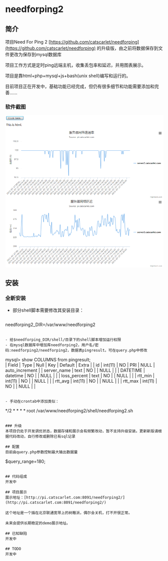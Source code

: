 # needforping2
## 简介
项目Need For Ping 2 [https://github.com/catscarlet/needforping](https://github.com/catscarlet/needforping) 的升级版，由之前将数据保存到文件更改为保存到mysql数据库

项目工作方式是定时ping远端主机，收集丢包率和延迟，并用图表展示。

项目是靠html+php+mysql+js+bash(unix shell)编写和运行的。

目前项目正在开发中，基础功能已经完成，但仍有很多细节和功能需要添加和完善......

### 软件截图
![needforping2 logo](https://github.com/catscarlet/needforping2/blob/needforping2/snapshot.png)

## 安装
### 全新安装
- 部分shell脚本需要修改其安装目录：

  ```
needforping2_DIR=/var/www/needforping2
  ```

- 给$needforping_DIR/shell/目录下的shell脚本增加运行权限
- 在mysql数据库中增加库needforping2，用户名/密码:needforping2/needforping2，数据表pingresult。可在query.php中修改

  ```
  mysql> show COLUMNS from pingresult;  
  | Field        | Type     | Null | Key | Default | Extra          |
  | id           | int(11)  | NO   | PRI | NULL    | auto_increment |
  | server_name  | text     | NO   |     | NULL    |                |
  | DATETIME     | datetime | NO   |     | NULL    |                |
  | loss_percent | text     | NO   |     | NULL    |                |
  | rtt_min      | int(11)  | NO   |     | NULL    |                |
  | rtt_avg      | int(11)  | NO   |     | NULL    |                |
  | rtt_max      | int(11)  | NO   |     | NULL    |                |
  ```

- 手动在crontab中添加类似：

  ```
  */2 *   * * *   root    /var/www/needforping2/shell/needforping2.sh
  ```

### 升级
本项目仍处于开发调优状态，数据存储和展示会有频繁改动，暂不支持升级安装。更新新版请根据代码改动，自行修改或删除已有sql记录

## 配置
目前由query.php参数控制最大输出数据量

```
$query_range=180;
```

## 代码组成
开发中

## 项目展示
展示地址：[http://pi.catscarlet.com:8091/needforping2/](http://pi.catscarlet.com:8091/needforping2/)

这个地址是一个插在北京联通宽带上的树莓派，偶尔会关机，打不开很正常。

未来会提供长期稳定的demo展示地址。

## 已知缺陷
开发中

## TODO
开发中
